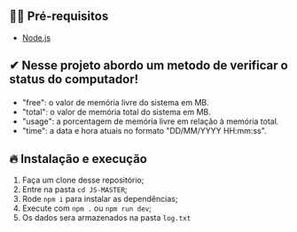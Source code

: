 ## ✋🏻 Pré-requisitos

- [Node.js](https://nodejs.org/en/)


##  ✔ Nesse projeto abordo um metodo de verificar o status do computador!</p>

- "free": o valor de memória livre do sistema em MB.
- "total": o valor de memória total do sistema em MB.
- "usage": a porcentagem de memória livre em relação à memória total.
- "time": a data e hora atuais no formato "DD/MM/YYYY HH:mm:ss".



## 🔥 Instalação e execução

1. Faça um clone desse repositório;
2. Entre na pasta `cd JS-MASTER`;
3. Rode `npm i` para instalar as dependências;
4. Execute com `npm .` ou `npm run dev`;
5. Os dados sera armazenados na pasta `log.txt`
